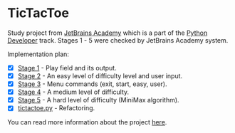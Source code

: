 # TicTacToe

Study project from [JetBrains Academy](https://hyperskill.org/projects?goal=7) which is a part of the [Python Developer](https://hyperskill.org/knowledge-map) track. Stages 1 - 5 were checked by JetBrains Academy system.

Implementation plan:
- [X] [Stage 1](https://hyperskill.org/projects/82/stages/452/implement) - Play field and its output.
- [X] [Stage 2](https://hyperskill.org/projects/82/stages/453/implement) - An easy level of difficulty level and user input.
- [X] [Stage 3](https://hyperskill.org/projects/82/stages/454/implement) - Menu commands (exit, start, easy, user).
- [X] [Stage 4](https://hyperskill.org/projects/82/stages/455/implement) - A medium level of difficulty.
- [X] [Stage 5](https://hyperskill.org/projects/82/stages/456/implement) - A hard level of difficulty (MiniMax algorithm).
- [X] [tictactoe.py](tictactoe.py) - Refactoring.

You can read more information about the project [here](https://hyperskill.org/projects/82?goal=391).

